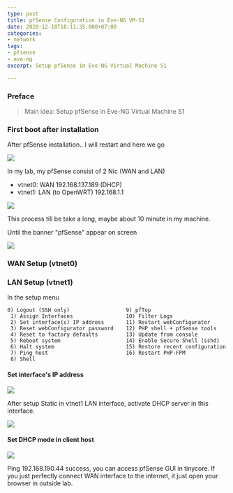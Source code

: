 ```yaml
---
type: post
title: pfSense Configuration in Eve-NG VM-S1
date: 2020-12-18T18:11:35.000+07:00
categories:
- network
tags:
- pfsense
- eve-ng
excerpt: Setup pfSense in Eve-NG Virtual Machine S1

---
```

### Preface
>Main idea: Setup pfSense in Eve-NG Virtual Machine S1

### First boot after installation
After pfSense installation.. I will restart and here we go

![](https://res.cloudinary.com/bimagv/image/upload/v1608820279/2020-12/2020-12-17-pfsense-configuration-s1.png)

In my lab, my pfSense consist of 2 Nic (WAN and LAN)
- vtnet0: WAN 192.168.137.189 (DHCP)
- vtnet1: LAN (to OpenWRT) 192.168.1.1

![](https://res.cloudinary.com/bimagv/image/upload/v1608820486/2020-12/2020-12-17-pfsense-configuration-s1-2.png)

This process till be take a long, maybe about 10 minute in my machine.

Until the banner "pfSense" appear on screen

![](https://res.cloudinary.com/bimagv/image/upload/v1608820572/2020-12/2020-12-17-pfsense-configuration-s1-3.png)

### WAN Setup (vtnet0)
### LAN Setup (vtnet1)
In the setup menu

```
0) Logout (SSH only)                  9) pfTop
 1) Assign Interfaces                 10) Filter Logs
 2) Set interface(s) IP address       11) Restart webConfigurator
 3) Reset webConfigurator password    12) PHP shell + pfSense tools
 4) Reset to factory defaults         13) Update from console
 5) Reboot system                     14) Enable Secure Shell (sshd)
 6) Halt system                       15) Restore recent configuration
 7) Ping host                         16) Restart PHP-FPM
 8) Shell
```

#### Set interface's IP address
![](https://res.cloudinary.com/bimagv/image/upload/v1608820663/2020-12/2020-12-17-pfsense-configuration-s1-4.png)

After setup Static in vtnet1 LAN interface, activate DHCP server in this interface.

![](https://res.cloudinary.com/bimagv/image/upload/v1608820736/2020-12/2020-12-17-pfsense-configuration-s1-5.png)

#### Set DHCP mode in client host
![](https://res.cloudinary.com/bimagv/image/upload/v1608820995/2020-12/2020-12-17-pfsense-configuration-s1-6.png)

Ping 192.168.190.44 success, you can access pfSense GUI in tinycore. If you just perfectly connect WAN interface to the internet, it just open your browser in outside lab.